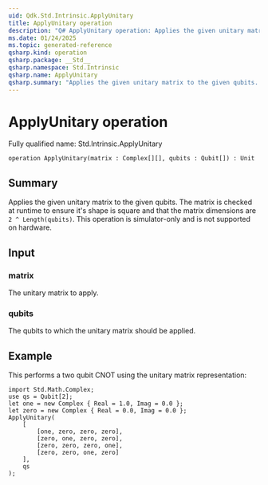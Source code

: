 ```yaml
---
uid: Qdk.Std.Intrinsic.ApplyUnitary
title: ApplyUnitary operation
description: "Q# ApplyUnitary operation: Applies the given unitary matrix to the given qubits. The matrix is checked at runtime to ensure it's shape is square and that the matrix dimensions are `2 ^ Length(qubits)`. This operation is simulator-only and is not supported on hardware."
ms.date: 01/24/2025
ms.topic: generated-reference
qsharp.kind: operation
qsharp.package: __Std__
qsharp.namespace: Std.Intrinsic
qsharp.name: ApplyUnitary
qsharp.summary: "Applies the given unitary matrix to the given qubits. The matrix is checked at runtime to ensure it's shape is square and that the matrix dimensions are `2 ^ Length(qubits)`. This operation is simulator-only and is not supported on hardware."
---
```


# ApplyUnitary operation

Fully qualified name: Std.Intrinsic.ApplyUnitary

```qsharp
operation ApplyUnitary(matrix : Complex[][], qubits : Qubit[]) : Unit
```

## Summary
Applies the given unitary matrix to the given qubits. The matrix is checked at runtime to ensure it's shape is square and that the matrix dimensions are `2 ^ Length(qubits)`.
This operation is simulator-only and is not supported on hardware.

## Input
### matrix
The unitary matrix to apply.
### qubits
The qubits to which the unitary matrix should be applied.

## Example
This performs a two qubit CNOT using the unitary matrix representation:
```qsharp
import Std.Math.Complex;
use qs = Qubit[2];
let one = new Complex { Real = 1.0, Imag = 0.0 };
let zero = new Complex { Real = 0.0, Imag = 0.0 };
ApplyUnitary(
    [
        [one, zero, zero, zero],
        [zero, one, zero, zero],
        [zero, zero, zero, one],
        [zero, zero, one, zero]
    ],
    qs
);
```
